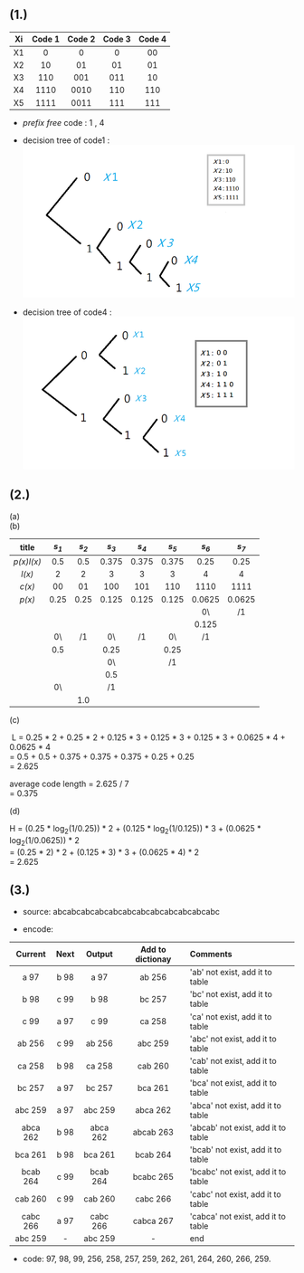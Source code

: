 ## (1.)

 |Xi|Code 1|Code 2|Code 3|Code 4|
 |:---:|:---:|:---:|:---:|:---:|
 |X1|0|0|0|00|
 |X2|10|01|01|01|
 |X3|110|001|011|10|
 |X4|1110|0010|110|110|
 |X5|1111|0011|111|111|

  -  _prefix free_ code : 1 , 4 <br>
   
   - decision tree of code1 :<br>
   ![](CODE1.png) <br>
   
   - decision tree of code4 :<br>
   ![](CODE2.png) <br>

## (2.)

  (a)<br>
  (b)

  |title|_s<sub>1</sub>_|_s<sub>2</sub>_|_s<sub>3</sub>_|_s<sub>4</sub>_|_s<sub>5</sub>_|_s<sub>6</sub>_|_s<sub>7</sub>_|
  |:---:|:---:|:---:|:---:|:---:|:---:|:---:|:---:|
  |_p(x)l(x)_|0.5|0.5|0.375|0.375|0.375|0.25|0.25|
  |_l(x)_|2|2|3|3|3|4|4|
  |_c(x)_|00|01|100|101|110|1110|1111|
  |_p(x)_|0.25|0.25|0.125|0.125|0.125|0.0625|0.0625|
  |      |     |     |     |     |     |  0\ | /1  |
  |      |     |     |     |     |     |0.125|     |
  |      |  0\ | /1  |  0\ | /1  |  0\ | /1  |     |
  |      | 0.5 |     | 0.25|     | 0.25|     |     |
  |      |     |     |  0\ |     |  /1 |     |     |
  |      |     |     | 0.5 |     |     |     |     |
  |      |  0\ |     | /1  |     |     |     |     |
  |      |     | 1.0 |     |     |     |     |     |

  (c) <br>
  
  L = 0.25 * 2 + 0.25 * 2 + 0.125 * 3 + 0.125 * 3 + 0.125 * 3 + 0.0625 * 4 + 0.0625 * 4 <br>
      = 0.5 + 0.5 + 0.375 + 0.375 + 0.375 + 0.25 + 0.25 <br>
      = 2.625<br>
      
  average code length = 2.625 / 7 <br>
                      = 0.375 <br>

  (d)<br>
  
  H = (0.25 * log<sub>2</sub>(1/0.25)) * 2 + (0.125 * log<sub>2</sub>(1/0.125)) * 3 + (0.0625 * log<sub>2</sub>(1/0.0625)) * 2 <br>
  = (0.25 * 2) * 2 + (0.125 * 3) * 3 + (0.0625 * 4) * 2 <br>
  = 2.625<br>
  

## (3.)

- source: abcabcabcabcabcabcabcabcabcabcabcabc

- encode:

|Current|Next|Output|Add to dictionay|Comments|
|:---:|:---:|:---:|:---:|:---|
|a 97|b 98|a 97|ab 256|'ab' not exist, add it to table|
|b 98|c 99|b 98|bc 257|'bc' not exist, add it to table|
|c 99|a 97|c 99|ca 258|'ca' not exist, add it to table|
|ab 256|c 99|ab 256|abc 259|'abc' not exist, add it to table|
|ca 258|b 98|ca 258|cab 260|'cab' not exist, add it to table|
|bc 257|a 97|bc 257|bca 261|'bca' not exist, add it to table|
|abc 259|a 97|abc 259|abca 262|'abca' not exist, add it to table|
|abca 262|b 98|abca 262|abcab 263|'abcab' not exist, add it to table|
|bca 261|b 98|bca 261|bcab 264|'bcab' not exist, add it to table|
|bcab 264|c 99|bcab 264|bcabc 265|'bcabc' not exist, add it to table|
|cab 260|c 99|cab 260|cabc 266|'cabc' not exist, add it to table|
|cabc 266|a 97|cabc 266|cabca 267|'cabca' not exist, add it to table|
|abc 259|-|abc 259|-|end|

- code: 97, 98, 99, 256, 258, 257, 259, 262, 261, 264, 260, 266, 259.


